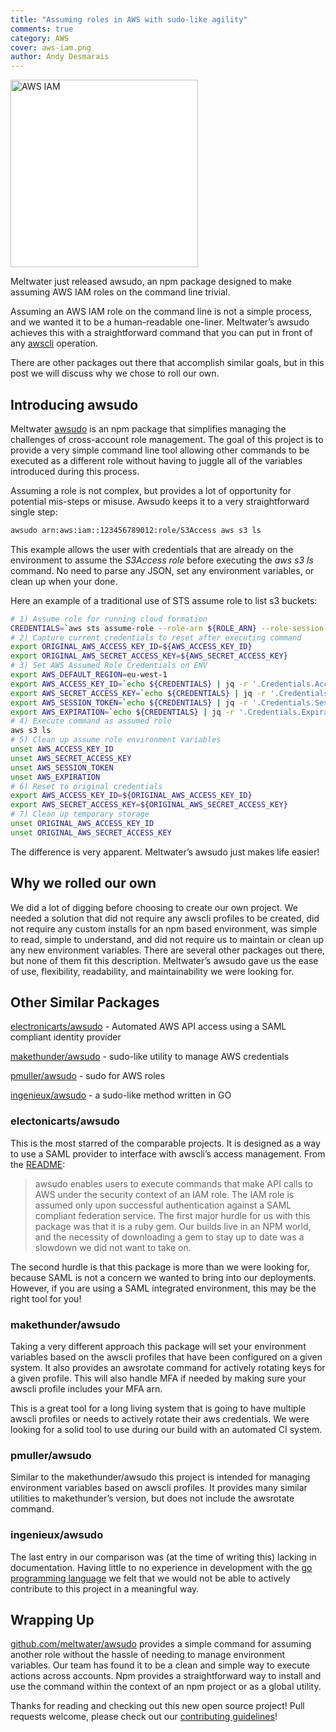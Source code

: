 ```yaml
---
title: "Assuming roles in AWS with sudo-like agility"
comments: true
category: AWS
cover: aws-iam.png
author: Andy Desmarais
---
```


<img class="right" src="/images/own/2018-01-16-awsudo/aws-iam.png" title="AWS IAM" width="300" style="background-color: #FFF;">

Meltwater just released awsudo, an npm package designed to make assuming AWS IAM roles on the command line trivial.

Assuming an AWS IAM role on the command line is not a simple process, and we wanted it to be a human-readable one-liner. Meltwater’s awsudo achieves this with a straightforward command that you can put in front of any [awscli](https://aws.amazon.com/cli/) operation.

There are other packages out there that accomplish similar goals, but in this post we will discuss why we chose to roll our own.

## Introducing awsudo

Meltwater [awsudo](https://github.com/meltwater/awsudo) is an npm package that simplifies managing the challenges of cross-account role management. The goal of this project is to provide a very simple command line tool allowing other commands to be executed as a different role without having to juggle all of the variables introduced during this process.

Assuming a role is not complex, but provides a lot of opportunity for potential mis-steps or misuse. Awsudo keeps it to a very straightforward single step:

```bash
awsudo arn:aws:iam::123456789012:role/S3Access aws s3 ls
```

This example allows the user with credentials that are already on the environment to assume the *S3Access role* before executing the *aws s3 ls* command. No need to parse any JSON, set any environment variables, or clean up when your done.

Here an example of a traditional use of STS assume role to list s3 buckets:

```bash
# 1) Assume role for running cloud formation
CREDENTIALS=`aws sts assume-role --role-arn ${ROLE_ARN} --role-session-name RoleSession --duration-seconds 900 --output=json`
# 2) Capture current credentials to reset after executing command
export ORIGINAL_AWS_ACCESS_KEY_ID=${AWS_ACCESS_KEY_ID}
export ORIGINAL_AWS_SECRET_ACCESS_KEY=${AWS_SECRET_ACCESS_KEY}
# 3) Set AWS Assumed Role Credentials on ENV
export AWS_DEFAULT_REGION=eu-west-1
export AWS_ACCESS_KEY_ID=`echo ${CREDENTIALS} | jq -r '.Credentials.AccessKeyId'`
export AWS_SECRET_ACCESS_KEY=`echo ${CREDENTIALS} | jq -r '.Credentials.SecretAccessKey'`
export AWS_SESSION_TOKEN=`echo ${CREDENTIALS} | jq -r '.Credentials.SessionToken'`
export AWS_EXPIRATION=`echo ${CREDENTIALS} | jq -r '.Credentials.Expiration'`
# 4) Execute command as assumed role
aws s3 ls
# 5) Clean up assume role environment variables
unset AWS_ACCESS_KEY_ID
unset AWS_SECRET_ACCESS_KEY
unset AWS_SESSION_TOKEN
unset AWS_EXPIRATION
# 6) Reset to original credentials
export AWS_ACCESS_KEY_ID=${ORIGINAL_AWS_ACCESS_KEY_ID}
export AWS_SECRET_ACCESS_KEY=${ORIGINAL_AWS_SECRET_ACCESS_KEY}
# 7) Clean up temporary storage
unset ORIGINAL_AWS_ACCESS_KEY_ID
unset ORIGINAL_AWS_SECRET_ACCESS_KEY
```

The difference is very apparent.  Meltwater’s awsudo just makes life easier!

## Why we rolled our own

We did a lot of digging before choosing to create our own project. We needed a solution that did not require any awscli profiles to be created, did not require any custom installs for an npm based environment, was simple to read, simple to understand, and did not require us to maintain or clean up any new environment variables. There are several other packages out there, but none of them fit this description. Meltwater’s awsudo gave us the ease of use, flexibility, readability, and maintainability we were looking for.

## Other Similar Packages

[electronicarts/awsudo](https://github.com/electronicarts/awsudo) - Automated AWS API access using a SAML compliant identity provider

[makethunder/awsudo](https://github.com/makethunder/awsudo) - sudo-like utility to manage AWS credentials

[pmuller/awsudo](https://github.com/pmuller/awsudo) - sudo for AWS roles

[ingenieux/awsudo](https://github.com/ingenieux/awsudo) - a sudo-like method written in GO

### electonicarts/awsudo

This is the most starred of the comparable projects. It is designed as a way to use a SAML provider to interface with awscli’s access management. From the [README](https://github.com/electronicarts/awsudo/blob/master/README.md):

> awsudo enables users to execute commands that make API calls to AWS under the security context of an IAM role. The IAM role is assumed only upon successful authentication against a SAML compliant federation service.
The first major hurdle for us with this package was that it is a ruby gem. Our builds live in an NPM world, and the necessity of downloading a gem to stay up to date was a slowdown we did not want to take on.

The second hurdle is that this package is more than we were looking for, because SAML is not a concern we wanted to bring into our deployments. However, if you are using a SAML integrated environment, this may be the right tool for you!

### makethunder/awsudo

Taking a very different approach this package will set your environment variables based on the awscli profiles that have been configured on a given system. It also provides an awsrotate command for actively rotating keys for a given profile. This will also handle MFA if needed by making sure your awscli profile includes your MFA arn.

This is a great tool for a long living system that is going to have multiple awscli profiles or needs to actively rotate their aws credentials. We were looking for a solid tool to use during our build with an automated CI system.

### pmuller/awsudo

Similar to the makethunder/awsudo this project is intended for managing environment variables based on awscli profiles. It provides many similar utilities to makethunder’s version, but does not include the awsrotate command.

### ingenieux/awsudo

The last entry in our comparison was (at the time of writing this) lacking in documentation. Having little to no experience in development with the [go programming language](https://golang.org/) we felt that we would not be able to actively contribute to this project in a meaningful way.

## Wrapping Up

[github.com/meltwater/awsudo](https://github.com/meltwater/awsudo) provides a simple command for assuming another role without the hassle of needing to manage environment variables. Our team has found it to be a clean and simple way to execute actions across accounts. Npm provides a straightforward way to install and use the command within the context of an npm project or as a global utility.

Thanks for reading and checking out this new open source project! Pull requests welcome, please check out our [contributing guidelines](https://github.com/meltwater/awsudo/blob/master/CONTRIBUTING.md)!